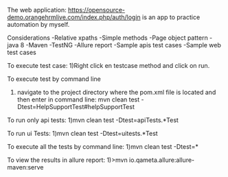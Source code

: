 The web application: https://opensource-demo.orangehrmlive.com/index.php/auth/login
is an app to practice automation by myself.

Considerations
-Relative xpaths
-Simple methods
-Page object pattern
-java 8
-Maven
-TestNG
-Allure report
-Sample apis test cases
-Sample web test cases

To execute test case:
1)Right click en testcase method and click on run.

To execute test by command line
1) navigate to the project directory where the pom.xml file
is located and then enter in command line: 
mvn clean test -Dtest=HelpSupportTest#helpSupportTest 

To run only api tests:
1)mvn clean test -Dtest=apiTests.*Test

To run ui Tests:
1)mvn clean test -Dtest=uitests.*Test

To execute all the tests by command line:
1)mvn clean test -Dtest=*

To view the results in allure report:
1)>mvn io.qameta.allure:allure-maven:serve


